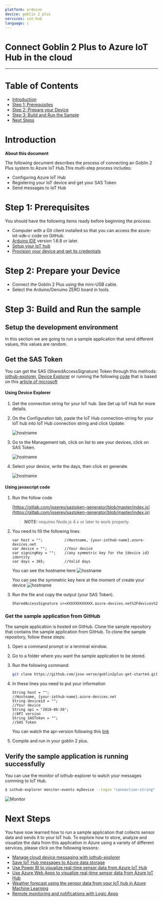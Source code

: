```yaml
---
platform: arduino
device: goblin 2 plus
services: iot-hub
language: c
---
```


# Connect Goblin 2 Plus to Azure IoT Hub in the cloud
---

# Table of Contents

-   [Introduction](#Introduction)
-   [Step 1: Prerequisites](#Step-1-Prerequisites)
-   [Step 2: Prepare your Device](#Step-2-PrepareDevice)
-   [Step 3: Build and Run the Sample](#Step-3-Build)
-   [Next Steps](#NextSteps)

<a name="Introduction"></a>
# Introduction

**About this document**

The following document describes the process of connecting an Goblin 2 Plus system to Azure IoT Hub.This multi-step process includes:
-   Configuring Azure IoT Hub
-   Registering your IoT device and get your SAS Token
-   Send messages to IoT Hub

<a name="Step-1-Prerequisites"></a>
# Step 1: Prerequisites

You should have the following items ready before beginning the process:
- Computer with a Git client installed so that you can access the azure-iot-sdk-c code on GitHub.
- [Arduino IDE](https://www.arduino.cc/en/main/software) version 1.6.8 or later.
- [Setup your IoT hub](https://catalog.azureiotsolutions.com/docs?title=Azure/azure-iot-device-ecosystem/setup_iothub) 
- [Provision your device and get its credentials](https://github.com/Azure/azure-iot-device-ecosystem/blob/master/manage_iot_hub.md)

<a name="Step-2-PrepareDevice"></a>
# Step 2: Prepare your Device
-  Connect the Goblin 2 Plus using the mini-USB cable.
-  Select the Arduino/Genuino ZERO board in tools.

<a name="Step-3-Build"></a>
# Step 3: Build and Run the sample

## Setup the development environment

In this section we are going to run a sample application that send different values, this values are random.

## Get the SAS Token

You can get the SAS (SharedAccessSignature) Token through this methods: [iothub-explorer](https://github.com/Azure/iothub-explorer), [Device Explorer](https://github.com/Azure/azure-iot-sdk-csharp/releases) or running the following [code](https://gitlab.com/joserey/sastoken-generator/blob/master/index.js) that is based on this [article of microsoft](https://docs.microsoft.com/en-us/azure/iot-hub/iot-hub-devguide-security#security-tokens)

#### Using Device Explorer

1. Get the connection string for your IoT hub. See Set up IoT Hub for more details.

1. On the Configuration tab, paste the IoT Hub connection-string for your IoT hub into IoT Hub connection string and click Update:

    ![hostname](media/dvsas_1.png)

1. Go to the Management tab, click on list to see your devices, click on SAS Token.

    ![hostname](media/dvsas_2.png)

1. Select your device, write the days, then click en generate.

    ![hostname](media/dvsas_3.png)

#### Using javascript code

1. Run the follow code

    [https://gitlab.com/joserey/sastoken-generator/blob/master/index.js](https://gitlab.com/joserey/sastoken-generator/blob/master/index.js)

    > **NOTE:**
    > requires Node.js 4.x or later to work properly.

1. You need to fill the following lines

    ```
    var host = "";          //Hostname, {your-iothub-name}.azure-devices.net
    var device = "";        //Your device
    var signingKey = "";    //any symmetric key for the {device id} identity
    var days = 365;         //Valid days
    ```
    You can see the hostname here
    ![hostname](media/hostname.png)

    You can see the symmetric key here at the moment of create your device
    ![hostname](media/symmetric_key.png)

1. Run the file and copy the output (your SAS Token).

    ```bash
    SharedAccessSignature sr=XXXXXXXXXXXX.azure-devices.net%2Fdevices%2FXXXXXXXXXXX&sig=XXXXXXXXXXXXXXXXXXXXXXXXXXXXXXXXXXXXXXXXXXXXX&se=1562285589
    ```

### Get the sample application from GitHub

The sample application is hosted on GitHub. Clone the sample repository that contains the sample application from GitHub. To clone the sample repository, follow these steps:

1. Open a command prompt or a terminal window.
1. Go to a folder where you want the sample application to be stored.
1. Run the following command:

   ```bash
   git clone https://github.com/jose-verse/goblin2plus-get-started.git
   ```

1. In these lines you need to put your information

    ```
    String host = "";                                                  //Hostname, {your-iothub-name}.azure-devices.net
    String deviceid = "";                                              //Your device
    String api = "2018-06-30";                                         //API version
    String SASToken = "";                                              //SAS Token
    ```
    You can watch the api-version following this [link](https://docs.microsoft.com/en-us/azure/iot-hub/iot-hub-devguide-security)

1. Compile and run in your goblin 2 plus.

## Verify the sample application is running successfully

You can use the monitor of iothub-explorer to watch your messages comming to IoT Hub.

```bash
$ iothub-explorer monitor-events myDevice --login "connection-string"
```

![Monitor](media/monitor.png)

<a name="NextSteps"></a>
# Next Steps

You have now learned how to run a sample application that collects sensor data and sends it to your IoT hub. To explore how to store, analyze and visualize the data from this application in Azure using a variety of different services, please click on the following lessons:

-   [Manage cloud device messaging with iothub-explorer]
-   [Save IoT Hub messages to Azure data storage]
-   [Use Power BI to visualize real-time sensor data from Azure IoT Hub]
-   [Use Azure Web Apps to visualize real-time sensor data from Azure IoT Hub]
-   [Weather forecast using the sensor data from your IoT hub in Azure Machine Learning]
-   [Remote monitoring and notifications with Logic Apps]   

[Manage cloud device messaging with iothub-explorer]: https://docs.microsoft.com/en-us/azure/iot-hub/iot-hub-explorer-cloud-device-messaging
[Save IoT Hub messages to Azure data storage]: https://docs.microsoft.com/en-us/azure/iot-hub/iot-hub-store-data-in-azure-table-storage
[Use Power BI to visualize real-time sensor data from Azure IoT Hub]: https://docs.microsoft.com/en-us/azure/iot-hub/iot-hub-live-data-visualization-in-power-bi
[Use Azure Web Apps to visualize real-time sensor data from Azure IoT Hub]: https://docs.microsoft.com/en-us/azure/iot-hub/iot-hub-live-data-visualization-in-web-apps
[Weather forecast using the sensor data from your IoT hub in Azure Machine Learning]: https://docs.microsoft.com/en-us/azure/iot-hub/iot-hub-weather-forecast-machine-learning
[Remote monitoring and notifications with Logic Apps]: https://docs.microsoft.com/en-us/azure/iot-hub/iot-hub-monitoring-notifications-with-azure-logic-apps
[setup-devbox-linux]: https://github.com/Azure/azure-iot-sdk-c/blob/master/doc/devbox_setup.md
